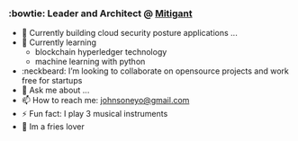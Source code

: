###  :bowtie: Leader and Architect @ [Mitigant](https://www.mitigant.io/en)

- 🔭 Currently building cloud security posture applications ...
- 🌱 Currently learning
    -  blockchain hyperledger technology
    -  machine learning with python
- :neckbeard: I’m looking to collaborate on opensource projects and work free for startups
- 💬 Ask me about ...
- 📫 How to reach me: johnsoneyo@gmail.com
- ⚡ Fun fact: I play 3 musical instruments 
- :fries: Im a fries lover
